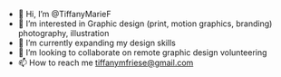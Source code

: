 - 👋 Hi, I’m @TiffanyMarieF
- 👀 I’m interested in Graphic design (print, motion graphics, branding) photography, illustration 
- 🌱 I’m currently expanding my design skills
- 💞️ I’m looking to collaborate on remote graphic design volunteering
- 📫 How to reach me tiffanymfriese@gmail.com

<!---
TiffanyMarieF/TiffanyMarieF is a ✨ special ✨ repository because its `README.md` (this file) appears on your GitHub profile.
You can click the Preview link to take a look at your changes.
--->
